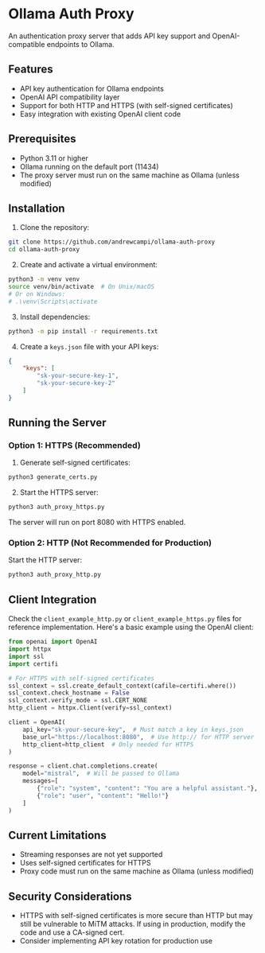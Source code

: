 # Ollama Auth Proxy

An authentication proxy server that adds API key support and OpenAI-compatible endpoints to Ollama.

## Features

- API key authentication for Ollama endpoints
- OpenAI API compatibility layer
- Support for both HTTP and HTTPS (with self-signed certificates)
- Easy integration with existing OpenAI client code

## Prerequisites

- Python 3.11 or higher
- Ollama running on the default port (11434)
- The proxy server must run on the same machine as Ollama (unless modified)

## Installation

1. Clone the repository:
```bash
git clone https://github.com/andrewcampi/ollama-auth-proxy
cd ollama-auth-proxy
```

2. Create and activate a virtual environment:
```bash
python3 -m venv venv
source venv/bin/activate  # On Unix/macOS
# Or on Windows:
# .\venv\Scripts\activate
```

3. Install dependencies:
```bash
python3 -m pip install -r requirements.txt
```

4. Create a `keys.json` file with your API keys:
```json
{
    "keys": [
        "sk-your-secure-key-1",
        "sk-your-secure-key-2"
    ]
}
```

## Running the Server

### Option 1: HTTPS (Recommended)

1. Generate self-signed certificates:
```bash
python3 generate_certs.py
```

2. Start the HTTPS server:
```bash
python3 auth_proxy_https.py
```

The server will run on port 8080 with HTTPS enabled.

### Option 2: HTTP (Not Recommended for Production)

Start the HTTP server:
```bash
python3 auth_proxy_http.py
```

## Client Integration

Check the `client_example_http.py` or `client_example_https.py` files for reference implementation. Here's a basic example using the OpenAI client:

```python
from openai import OpenAI
import httpx
import ssl
import certifi

# For HTTPS with self-signed certificates
ssl_context = ssl.create_default_context(cafile=certifi.where())
ssl_context.check_hostname = False
ssl_context.verify_mode = ssl.CERT_NONE
http_client = httpx.Client(verify=ssl_context)

client = OpenAI(
    api_key="sk-your-secure-key",  # Must match a key in keys.json
    base_url="https://localhost:8080",  # Use http:// for HTTP server
    http_client=http_client  # Only needed for HTTPS
)

response = client.chat.completions.create(
    model="mistral",  # Will be passed to Ollama
    messages=[
        {"role": "system", "content": "You are a helpful assistant."},
        {"role": "user", "content": "Hello!"}
    ]
)
```

## Current Limitations

- Streaming responses are not yet supported
- Uses self-signed certificates for HTTPS
- Proxy code must run on the same machine as Ollama (unless modified)

## Security Considerations

- HTTPS with self-signed certificates is more secure than HTTP but may still be vulnerable to MiTM attacks. If using in production, modify the code and use a CA-signed cert.
- Consider implementing API key rotation for production use